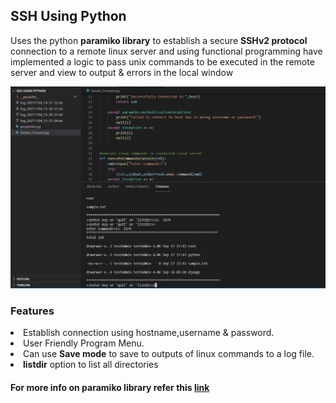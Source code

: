 <h2>SSH Using Python</h2> 
<p>Uses the python <b>paramiko library</b> to establish a secure <b>SSHv2 protocol</b> connection to a remote linux server and using functional programming have implemented a logic to pass unix commands to be 
executed in the remote server and view to output & errors in the local window<p>
  
<img src="snapshot.png" width="700">
<h3>Features</h3>
<li>Establish connection using hostname,username & password.</li> 
<li>User Friendly Program Menu.</li> 
<li>Can use <b>Save mode</b> to save to outputs of linux commands to a log file.</b> 
<li><b>listdir</b> option to list all directories</li>
<h4>For more info on paramiko library refer this <a href="https://www.paramiko.org/">link</a></h3>



